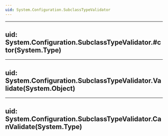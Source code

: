 ```yaml
---
uid: System.Configuration.SubclassTypeValidator
---
```


---
uid: System.Configuration.SubclassTypeValidator.#ctor(System.Type)
---

---
uid: System.Configuration.SubclassTypeValidator.Validate(System.Object)
---

---
uid: System.Configuration.SubclassTypeValidator.CanValidate(System.Type)
---
